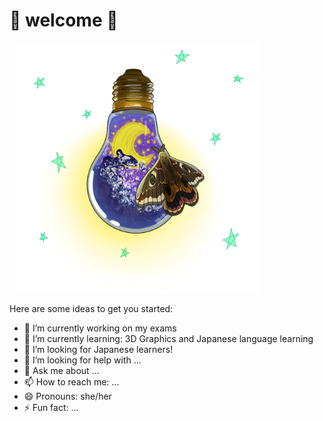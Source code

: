 # 🌱 welcome 🌱
<img src="https://github.com/YasminAwad/YasminAwad/blob/main/imgs/IMG_2522.PNG" width="400" height="400" />

Here are some ideas to get you started:

- 🔭 I’m currently working on my exams
- 🌱 I’m currently learning: 3D Graphics and Japanese language learning
- 👯 I’m looking for Japanese learners!
- 🤔 I’m looking for help with ...
- 💬 Ask me about ...
- 📫 How to reach me: ...
- 😄 Pronouns: she/her
- ⚡ Fun fact: ...
